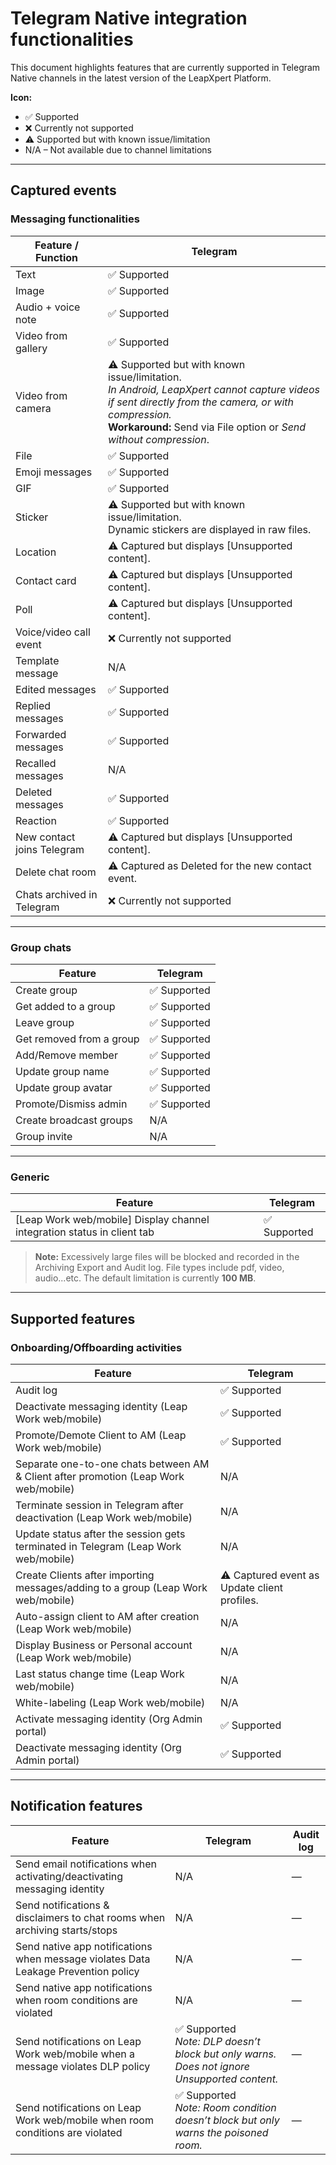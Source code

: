 # Telegram Native integration functionalities

This document highlights features that are currently supported in Telegram Native channels in the latest version of the LeapXpert Platform.

**Icon:**
- ✅ Supported  
- ❌ Currently not supported  
- ⚠️ Supported but with known issue/limitation  
- N/A – Not available due to channel limitations  

---

## Captured events

### Messaging functionalities

| Feature / Function        | Telegram                                                                 |
|---------------------------|--------------------------------------------------------------------------|
| Text                      | ✅ Supported                                                             |
| Image                     | ✅ Supported                                                             |
| Audio + voice note        | ✅ Supported                                                             |
| Video from gallery        | ✅ Supported                                                             |
| Video from camera         | ⚠️ Supported but with known issue/limitation. <br>*In Android, LeapXpert cannot capture videos if sent directly from the camera, or with compression.*<br> **Workaround:** Send via File option or *Send without compression*. |
| File                      | ✅ Supported                                                             |
| Emoji messages            | ✅ Supported                                                             |
| GIF                       | ✅ Supported                                                             |
| Sticker                   | ⚠️ Supported but with known issue/limitation. <br>Dynamic stickers are displayed in raw files. |
| Location                  | ⚠️ Captured but displays [Unsupported content].                          |
| Contact card              | ⚠️ Captured but displays [Unsupported content].                          |
| Poll                      | ⚠️ Captured but displays [Unsupported content].                          |
| Voice/video call event    | ❌ Currently not supported                                                |
| Template message          | N/A                                                                      |
| Edited messages           | ✅ Supported                                                             |
| Replied messages          | ✅ Supported                                                             |
| Forwarded messages        | ✅ Supported                                                             |
| Recalled messages         | N/A                                                                      |
| Deleted messages          | ✅ Supported                                                             |
| Reaction                  | ✅ Supported                                                             |
| New contact joins Telegram| ⚠️ Captured but displays [Unsupported content].                          |
| Delete chat room          | ⚠️ Captured as Deleted for the new contact event.                        |
| Chats archived in Telegram| ❌ Currently not supported                                                |

---

### Group chats

| Feature                   | Telegram  |
|----------------------------|-----------|
| Create group               | ✅ Supported |
| Get added to a group       | ✅ Supported |
| Leave group                | ✅ Supported |
| Get removed from a group   | ✅ Supported |
| Add/Remove member          | ✅ Supported |
| Update group name          | ✅ Supported |
| Update group avatar        | ✅ Supported |
| Promote/Dismiss admin      | ✅ Supported |
| Create broadcast groups    | N/A       |
| Group invite               | N/A       |

---

### Generic

| Feature                                                                 | Telegram  |
|--------------------------------------------------------------------------|-----------|
| [Leap Work web/mobile] Display channel integration status in client tab | ✅ Supported |

>**Note:** Excessively large files will be blocked and recorded in the Archiving Export and Audit log. File types include pdf, video, audio...etc. The default limitation is currently **100 MB**.  

---

## Supported features

### Onboarding/Offboarding activities

Feature                                                   | Telegram |
-----------------------------------------------------------|----------|
Audit log     | ✅ Supported
Deactivate messaging identity (Leap Work web/mobile)                            | ✅ Supported |
Promote/Demote Client to AM (Leap Work web/mobile)                               | ✅ Supported |
Separate one-to-one chats between AM & Client after promotion (Leap Work web/mobile)  | N/A   |
Terminate session in Telegram after deactivation (Leap Work web/mobile)          | N/A      |
 Update status after the session gets terminated in Telegram (Leap Work web/mobile)  | N/A    |
Create Clients after importing messages/adding to a group (Leap Work web/mobile)  | ⚠️ Captured event as Update client profiles. |
Auto-assign client to AM after creation (Leap Work web/mobile)                  | N/A      |
Display Business or Personal account (Leap Work web/mobile)                       | N/A      |
Last status change time (Leap Work web/mobile)                                   | N/A      |
White-labeling (Leap Work web/mobile)                                            | N/A      |
Activate messaging identity  (Org Admin portal)                             | ✅ Supported |
Deactivate messaging identity  (Org Admin portal)                          | ✅ Supported |

---

## Notification features

| Feature                                                                                  | Telegram | Audit log |
|------------------------------------------------------------------------------------------|----------|-----------|
| Send email notifications when activating/deactivating messaging identity                 | N/A      | —         |
| Send notifications & disclaimers to chat rooms when archiving starts/stops               | N/A      | —         |
| Send native app notifications when message violates Data Leakage Prevention policy       | N/A      | —         |
| Send native app notifications when room conditions are violated                          | N/A      | —         |
| Send notifications on Leap Work web/mobile when a message violates DLP policy            | ✅ Supported <br>*Note: DLP doesn’t block but only warns. Does not ignore Unsupported content.* | — |
| Send notifications on Leap Work web/mobile when room conditions are violated             | ✅ Supported <br>*Note: Room condition doesn’t block but only warns the poisoned room.* | — |
